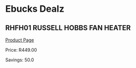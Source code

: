 
# Ebucks Dealz
## RHFH01 RUSSELL HOBBS FAN HEATER
[Product Page](https://www.ebucks.com/web/shop/productSelected.do?prodId=1191157110&catId=704982758)

Price: R449.00

Savings: 50.0


	